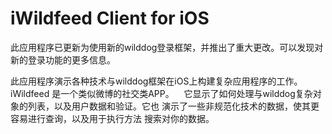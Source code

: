# iWildfeed Client for iOS

此应用程序已更新为使用新的wilddog登录框架，并推出了重大更改。可以发现对新的登录功能的更多信息。

此应用程序演示各种技术与wilddog框架在iOS上构建复杂应用程序的工作。
iWildfeed 是一个类似微博的社交类APP。
  
它显示了如何处理与wilddog复杂对象的列表，以及用户数据和验证。它也
演示了一些非规范化技术的数据，使其更容易进行查询，以及用于执行方法
搜索对你的数据。
